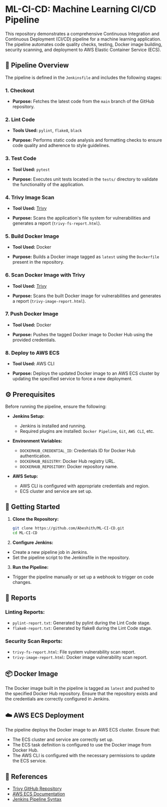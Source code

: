 # ML-CI-CD: Machine Learning CI/CD Pipeline

This repository demonstrates a comprehensive Continuous Integration and Continuous Deployment (CI/CD) pipeline for a machine learning application. The pipeline automates code quality checks, testing, Docker image building, security scanning, and deployment to AWS Elastic Container Service (ECS).

## 🔧 Pipeline Overview

The pipeline is defined in the `Jenkinsfile` and includes the following stages:

### 1. Checkout

- **Purpose:** Fetches the latest code from the `main` branch of the GitHub repository.

### 2. Lint Code

- **Tools Used:** `pylint`, `flake8`, `black`

- **Purpose:** Performs static code analysis and formatting checks to ensure code quality and adherence to style guidelines.

### 3. Test Code

- **Tool Used:** `pytest`

- **Purpose:** Executes unit tests located in the `tests/` directory to validate the functionality of the application.

### 4. Trivy Image Scan

- **Tool Used:** [Trivy](https://github.com/aquasecurity/trivy)

- **Purpose:** Scans the application's file system for vulnerabilities and generates a report (`trivy-fs-report.html`).

### 5. Build Docker Image

- **Tool Used:** Docker

- **Purpose:** Builds a Docker image tagged as `latest` using the `Dockerfile` present in the repository.

### 6. Scan Docker Image with Trivy

- **Tool Used:** [Trivy](https://github.com/aquasecurity/trivy)

- **Purpose:** Scans the built Docker image for vulnerabilities and generates a report (`trivy-image-report.html`).

### 7. Push Docker Image

- **Tool Used:** Docker

- **Purpose:** Pushes the tagged Docker image to Docker Hub using the provided credentials.

### 8. Deploy to AWS ECS

- **Tool Used:** AWS CLI

- **Purpose:** Deploys the updated Docker image to an AWS ECS cluster by updating the specified service to force a new deployment.

## ⚙️ Prerequisites

Before running the pipeline, ensure the following:

- **Jenkins Setup:**
  - Jenkins is installed and running.
  - Required plugins are installed: `Docker Pipeline`, `Git`, `AWS CLI`, etc.

- **Environment Variables:**
  - `DOCKERHUB_CREDENTIAL_ID`: Credentials ID for Docker Hub authentication.
  - `DOCKERHUB_REGISTRY`: Docker Hub registry URL.
  - `DOCKERHUB_REPOSITORY`: Docker repository name.

- **AWS Setup:**
  - AWS CLI is configured with appropriate credentials and region.
  - ECS cluster and service are set up.

## 🚀 Getting Started

1. **Clone the Repository:**

   ```bash
   git clone https://github.com/Abeshith/ML-CI-CD.git
   cd ML-CI-CD
2. **Configure Jenkins:**

- Create a new pipeline job in Jenkins.
- Set the pipeline script to the Jenkinsfile in the repository.

3. **Run the Pipeline:**

- Trigger the pipeline manually or set up a webhook to trigger on code changes.

## 📄 Reports

### Linting Reports:
- `pylint-report.txt`: Generated by pylint during the Lint Code stage.
- `flake8-report.txt`: Generated by flake8 during the Lint Code stage.

### Security Scan Reports:
- `trivy-fs-report.html`: File system vulnerability scan report.
- `trivy-image-report.html`: Docker image vulnerability scan report.

## 📦 Docker Image

The Docker image built in the pipeline is tagged as `latest` and pushed to the specified Docker Hub repository. Ensure that the repository exists and the credentials are correctly configured in Jenkins.

## ☁️ AWS ECS Deployment

The pipeline deploys the Docker image to an AWS ECS cluster. Ensure that:

- The ECS cluster and service are correctly set up.
- The ECS task definition is configured to use the Docker image from Docker Hub.
- The AWS CLI is configured with the necessary permissions to update the ECS service.

## 🔗 References

- [Trivy GitHub Repository](https://github.com/aquasecurity/trivy)
- [AWS ECS Documentation](https://docs.aws.amazon.com/ecs/latest/developerguide/Welcome.html)
- [Jenkins Pipeline Syntax](https://www.jenkins.io/doc/book/pipeline/syntax/)
